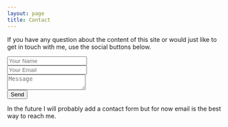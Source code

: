 ```yaml
---
layout: page
title: Contact
---
```

If you have any question about the content of this site or would just like to get in touch with me, use the social buttons below.

<form action="https://formspree.io/matthew.cox@uconn.edu" method="POST">
  <input type="text" name="name" placeholder="Your Name"><br>
  <input type="email" name="_replyto" placeholder="Your Email"><br>
  <textarea name="message" placeholder="Message"></textarea><br>
  <button type="submit">Send</button>
</form>

In the future I will probably add a contact form but for now email is the best way to reach me.